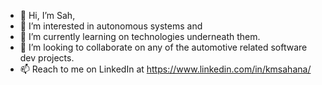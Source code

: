 - 👋 Hi, I’m Sah,
- 👀 I’m interested in autonomous systems and
- 🌱 I’m currently learning on technologies underneath them.
- 💞️ I’m looking to collaborate on any of the automotive related software dev projects.
- 📫 Reach to me on LinkedIn at https://www.linkedin.com/in/kmsahana/

<!---
SahOnBoarded/SahOnBoarded is a ✨ special ✨ repository because its `README.md` (this file) appears on your GitHub profile.
You can click the Preview link to take a look at your changes.
--->
